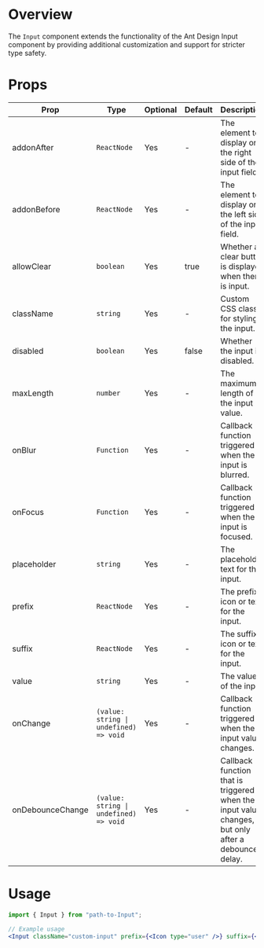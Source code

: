 # Overview

The `Input` component extends the functionality of the Ant Design Input component by providing additional customization and support for stricter type safety.

# Props

| Prop             | Type                                   | Optional | Default | Description                                                                                        |
| ---------------- | -------------------------------------- | -------- | ------- | -------------------------------------------------------------------------------------------------- |
| addonAfter       | `ReactNode`                            | Yes      | -       | The element to display on the right side of the input field.                                       |
| addonBefore      | `ReactNode`                            | Yes      | -       | The element to display on the left side of the input field.                                        |
| allowClear       | `boolean`                              | Yes      | true    | Whether a clear button is displayed when there is input.                                           |
| className        | `string`                               | Yes      | -       | Custom CSS class for styling the input.                                                            |
| disabled         | `boolean`                              | Yes      | false   | Whether the input is disabled.                                                                     |
| maxLength        | `number`                               | Yes      | -       | The maximum length of the input value.                                                             |
| onBlur           | `Function`                             | Yes      | -       | Callback function triggered when the input is blurred.                                             |
| onFocus          | `Function`                             | Yes      | -       | Callback function triggered when the input is focused.                                             |
| placeholder      | `string`                               | Yes      | -       | The placeholder text for the input.                                                                |
| prefix           | `ReactNode`                            | Yes      | -       | The prefix icon or text for the input.                                                             |
| suffix           | `ReactNode`                            | Yes      | -       | The suffix icon or text for the input.                                                             |
| value            | `string`                               | Yes      | -       | The value of the input.                                                                            |
| onChange         | `(value: string \| undefined) => void` | Yes      | -       | Callback function triggered when the input value changes.                                          |
| onDebounceChange | `(value: string \| undefined) => void` | Yes      | -       | Callback function that is triggered when the input value changes, but only after a debounce delay. |

# Usage

```jsx
import { Input } from "path-to-Input";

// Example usage
<Input className="custom-input" prefix={<Icon type="user" />} suffix={<Icon type="search" />} allowClear disabled={false} maxLength={50} onBlur={() => console.log("Blur")} onFocus={() => console.log("Focus")} value="" onChange={(value) => console.log(value)} />;
```
